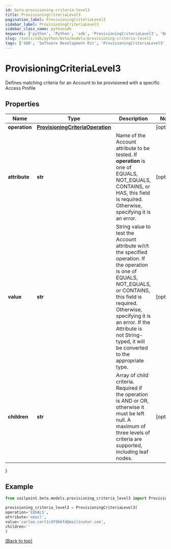 ```yaml
---
id: beta-provisioning-criteria-level3
title: ProvisioningCriteriaLevel3
pagination_label: ProvisioningCriteriaLevel3
sidebar_label: ProvisioningCriteriaLevel3
sidebar_class_name: pythonsdk
keywords: ['python', 'Python', 'sdk', 'ProvisioningCriteriaLevel3', 'BetaProvisioningCriteriaLevel3'] 
slug: /tools/sdk/python/beta/models/provisioning-criteria-level3
tags: ['SDK', 'Software Development Kit', 'ProvisioningCriteriaLevel3', 'BetaProvisioningCriteriaLevel3']
---
```


# ProvisioningCriteriaLevel3

Defines matching criteria for an Account to be provisioned with a specific Access Profile

## Properties

Name | Type | Description | Notes
------------ | ------------- | ------------- | -------------
**operation** | [**ProvisioningCriteriaOperation**](provisioning-criteria-operation) |  | [optional] 
**attribute** | **str** | Name of the Account attribute to be tested. If **operation** is one of EQUALS, NOT_EQUALS, CONTAINS, or HAS, this field is required. Otherwise, specifying it is an error. | [optional] 
**value** | **str** | String value to test the Account attribute w/r/t the specified operation. If the operation is one of EQUALS, NOT_EQUALS, or CONTAINS, this field is required. Otherwise, specifying it is an error. If the Attribute is not String-typed, it will be converted to the appropriate type. | [optional] 
**children** | **str** | Array of child criteria. Required if the operation is AND or OR, otherwise it must be left null. A maximum of three levels of criteria are supported, including leaf nodes. | [optional] 
}

## Example

```python
from sailpoint.beta.models.provisioning_criteria_level3 import ProvisioningCriteriaLevel3

provisioning_criteria_level3 = ProvisioningCriteriaLevel3(
operation='EQUALS',
attribute='email',
value='carlee.cert1c9f9b6fd@mailinator.com',
children=''
)

```
[[Back to top]](#) 

